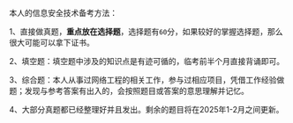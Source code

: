 本人的信息安全技术备考方法：

1、直接做真题，**重点放在选择题**，选择题有`60`分，如果较好的掌握选择题，那么很大可能可以拿下证书。

2、填空题：填空题中涉及的知识点是有迹可循的，临考前半个月直接背诵即可。

3、综合题：本人从事过网络工程的相关工作，参与过相应项目，凭借工作经验做题；发现与参考答案有出入的，会按照题目或答案的意思理解并记忆。

4、大部分真题都已经整理好并且发出。剩余的题目将在2025年1-2月之间更新。
